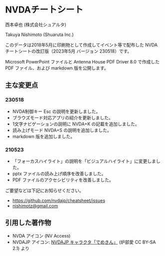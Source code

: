 # NVDAチートシート

西本卓也 (株式会社シュアルタ)

Takuya Nishimoto (Shuaruta Inc.)

このデータは2018年5月に印刷物として作成してイベント等で配布した
NVDA チートシートの改訂版（2023年5月 バージョン 230518）です。

Microsoft PowerPoint ファイルと Antenna House PDF Driver 8.0 で作成した PDF ファイル、および markdown 版を公開します。

## 主な変更点

### 230518

* NVDA制御キー Esc の説明を更新しました。
* ブラウズモード対応アプリの紹介を更新しました。
* 1文字ナビゲーションの説明に NVDA+K の記載を追加しました。
* 読み上げモード NVDA+S の説明を追加しました。
* markdown 版を追加しました。

### 210523

* 「フォーカスハイライト」の説明を「ビジュアルハイライト」に変更しました。
* pptx ファイルの読み上げ順序を改善しました。
* PDF ファイルのアクセシビリティを改善しました。

ご要望などは下記にお知らせください。

* https://github.com/nvdajp/cheatsheet/issues
* nishimotz@gmail.com

## 引用した著作物

* NVDA アイコン (NV Access)
* NVDAJP アイコン: [NVDAJP キャラクタ「でめきん」](https://ja.osdn.net/projects/nvdajp/images/#id3176) (炉部愛 CC BY-SA 2.1) より
